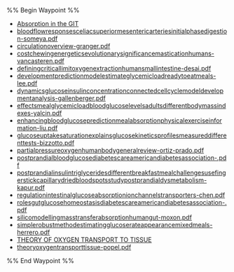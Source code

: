 %% Begin Waypoint %%
- [Absorption in the GIT](./Absorption%20in%20the%20GIT.md)
- [bloodflowresponsesceliacsuperiormesentericarteriesinitialphasedigestion-someya.pdf](./bloodflowresponsesceliacsuperiormesentericarteriesinitialphasedigestion-someya.pdf)
- [circulationoverview-granger.pdf](./circulationoverview-granger.pdf)
- [costchewingenergeticsevolutionarysignificancemasticationhumans-vancasteren.pdf](./costchewingenergeticsevolutionarysignificancemasticationhumans-vancasteren.pdf)
- [definingcriticallimitoxygenextractionhumansmallintestine-desai.pdf](./definingcriticallimitoxygenextractionhumansmallintestine-desai.pdf)
- [developmentpredictionmodelestimateglycemicloadreadytoeatmeals-lee.pdf](./developmentpredictionmodelestimateglycemicloadreadytoeatmeals-lee.pdf)
- [dynamicsglucoseinsulinconcentrationconnectedcellcyclemodeldevelopmentanalysis-gallenberger.pdf](./dynamicsglucoseinsulinconcentrationconnectedcellcyclemodeldevelopmentanalysis-gallenberger.pdf)
- [effectsmealglycemicloadbloodglucoselevelsadultsdifferentbodymassindexes-yalcin.pdf](./effectsmealglycemicloadbloodglucoselevelsadultsdifferentbodymassindexes-yalcin.pdf)
- [enhancingbloodglucosepredictionmealabsorptionphysicalexerciseinformation-liu.pdf](./enhancingbloodglucosepredictionmealabsorptionphysicalexerciseinformation-liu.pdf)
- [glucoseuptakesaturationexplainsglucosekineticsprofilesmeasureddifferenttests-bizzotto.pdf](./glucoseuptakesaturationexplainsglucosekineticsprofilesmeasureddifferenttests-bizzotto.pdf)
- [partialpressureoxygenhumanbodygeneralreview-ortiz-prado.pdf](./partialpressureoxygenhumanbodygeneralreview-ortiz-prado.pdf)
- [postprandialbloodglucosediabetescareamericandiabetesassociation-.pdf](./postprandialbloodglucosediabetescareamericandiabetesassociation-.pdf)
- [postprandialinsulintriglyceridesdifferentbreakfastmealchallengesusefingerstickcapillarydriedbloodspotsstudypostprandialdysmetabolism-kapur.pdf](./postprandialinsulintriglyceridesdifferentbreakfastmealchallengesusefingerstickcapillarydriedbloodspotsstudypostprandialdysmetabolism-kapur.pdf)
- [regulationintestinalglucoseabsorptionionchannelstransporters-chen.pdf](./regulationintestinalglucoseabsorptionionchannelstransporters-chen.pdf)
- [rolesgutglucosehomeostasisdiabetescareamericandiabetesassociation-.pdf](./rolesgutglucosehomeostasisdiabetescareamericandiabetesassociation-.pdf)
- [silicomodellingmasstransferabsorptionhumangut-moxon.pdf](./silicomodellingmasstransferabsorptionhumangut-moxon.pdf)
- [simplerobustmethodestimatingglucoserateappearancemixedmeals-herrero.pdf](./simplerobustmethodestimatingglucoserateappearancemixedmeals-herrero.pdf)
- [THEORY OF OXYGEN TRANSPORT TO TISSUE](./THEORY%20OF%20OXYGEN%20TRANSPORT%20TO%20TISSUE.md)
- [theoryoxygentransporttissue-popel.pdf](./theoryoxygentransporttissue-popel.pdf)

%% End Waypoint %%